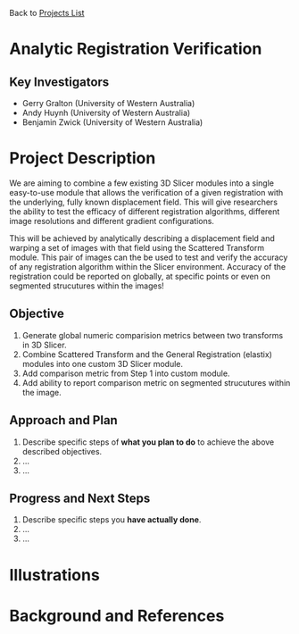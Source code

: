 Back to [Projects List](../../README.md#ProjectsList)

# Analytic Registration Verification

## Key Investigators

- Gerry Gralton (University of Western Australia)
- Andy Huynh (University of Western Australia)
- Benjamin Zwick (University of Western Australia)

# Project Description

We are aiming to combine a few existing 3D Slicer modules into a single easy-to-use module that allows the verification of a given registration with the underlying, fully known displacement field. This will give researchers the ability to test the efficacy of different registration algorithms, different image resolutions and different gradient configurations.

This will be achieved by analytically describing a displacement field and warping a set of images with that field using the Scattered Transform module. This pair of images can the be used to test and verify the accuracy of any registration algorithm within the Slicer environment. Accuracy of the registration could be reported on globally, at specific points or even on segmented strucutures within the images!

## Objective

1. Generate global numeric comparision metrics between two transforms in 3D Slicer.
1. Combine Scattered Transform and the General Registration (elastix) modules into one custom 3D Slicer module.
1. Add comparison metric from Step 1 into custom module.
1. Add ability to report comparison metric on segmented strucutures within the image.

## Approach and Plan

<!-- Describe here HOW you would like to achieve the objectives stated above. -->

1. Describe specific steps of **what you plan to do** to achieve the above described objectives.
1. ...
1. ...

## Progress and Next Steps

<!-- Update this section as you make progress, describing of what you have ACTUALLY DONE. If there are specific steps that you could not complete then you can describe them here, too. -->

1. Describe specific steps you **have actually done**.
1. ...
1. ...

# Illustrations

<!-- Add pictures and links to videos that demonstrate what has been accomplished.
![Description of picture](Example2.jpg)
![Some more images](Example2.jpg)
-->

# Background and References

<!-- If you developed any software, include link to the source code repository. If possible, also add links to sample data, and to any relevant publications. -->
